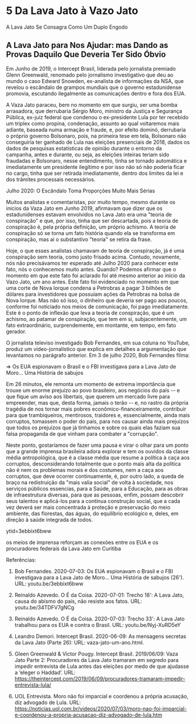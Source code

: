 # 5  Da Lava Jato à Vazo Jato



A Lava Jato Se Consagra Como Um Duplo Engodo



## A Lava Jato para Nos Ajudar: mas Dando as Provas Daquilo Que Deveria Ter Sido Óbvio



Em Junho de 2019, o Intercept Brasil, liderada pelo jornalista premiado Glenn Greenwald, renomado pelo jornalismo investigativo que deu ao mundo o caso Edward Snowden, ex-analista de informações da NSA, que revelou o escândalo de grampos mundiais que o governo estadunidense promovia, escutando ilegalmente as comunicações dentro e fora dos EUA.



A Vaza Jato paraceu, bem no momento em que surgiu, ser uma bomba arrasadora, que derrubaria Sérgio Moro, ministro da Justiça e Segurança Pública, ex-juiz federal que condenou o ex-presidente Lula por ter recebido um triplex como propina, condenação, assunto ao qual voltaremos mais adiante, baseada numa armação e fraude,  e, por efeito dominó, derrubaria o próprio governo Bolsonaro, pois, na primeira tese em tela, Bolsonaro não conseguiria ter ganhado de Lula nas eleições presenciais de 2018, dados os dados de pesquisas estatísticas de opinião durante o entorno da campanha, antes e durante, ou seja, as eleições inteiras teriam sido fraudadas e Bolsonaro, nesse entendimento, tinha se tornado automática e imediatamente um presidente ilegítimo e por isso não só não poderia ficar no cargo, tinha que ser retirada imediatamente, dentro dos limites da lei e dos trâmites processais necessários.



Julho 2020: O Escândalo Toma Proporções Muito Mais Sérias



Muitos analistas e comentaristas, por muito tempo, mesmo durante os inícios da Vaza Jato em Junho 2019, afirmavam que dizer que os estadunidenses estavam envolvidos no Lava Jato era uma "teoria de conspiração" e que, por isso, tinha que ser descartada, pois a teoria de conspiração é, pela própria definição, um próprio achismo. A teoria de conspiração só se torna um fato história quando ela se transforma em conspiração, mas aí o substantivo "teoria" se retira da frase.



Hoje, o que esses analistas chamavam de teoria de conspiração, já é uma conspiração sem teoria, como justo frisado acima. Contudo, novamente, nós não precisávamos ter esperado até Julho 2020 para conhecer este fato, nós o conhecemos muito antes.  Quando? Podemos afirmar que o momento em que este fato foi aclarado foi até mesmo anterior ao início da Vazo Jato, um ano antes.  Este fato foi evidenciado no momento em que uma corte de Nova Iorque condena a Petrobras a pagar 3 bilhões de dólares para investidores que possuíam ações da Petrobras na bolsa de Nova Iorque. Mas não só isso, o dinheiro que deveria ser pago aos poucos, conforme foi noticiado nos meios de comunicação, foi pago imediatamente.  Este é o ponto de inflexão que leva a teoria de conspiração, que é um achismo, ao patamar de conspiração, que tem em si, subjacentemente, um fato extraordinário, surprendemente, em montante, em tempo, em fato gerador.



O jornalista televiso investigado Bob Fernandes, em sua coluna no YouTube, produz um vídeo-jornalístico que explica em detalhes a argumentação que levantamos no parágrafo anterior.  Em 3 de julho 2020, Bob Fernandes filma:



=> Os EUA espionavam o Brasil e o FBI investigava para a Lava Jato de Moro... Uma História de sabujos



Em 26 minutos, ele remonta um momento de extrema importância que trouxe um enorme prejuízo ao povo brasileiro, aos negócios do país -- e que fique um aviso aos libertais, que querem um mercado livre para empreender, mas que, desta forma, jamais o terão -- e, no rastro da própria tragédia de nos tornar mais pobres econômico-financeiramente, contribuir para que trambiqueiros, mentirosos, traidores e, essencialmente, ainda mais corruptos, tomassem o poder do país, para nos causar ainda mais prejuízos que todos os prejuízos que já tínhamos e sobre os quais elas faziam sua falsa propaganda de que vinham para combater a "corrupção".



Neste ponto, gostaríamos de fazer uma pausa e virar o olhar para um ponto que a grande imprensa brasileira adora explorar e tem os ouvidos da classe média antropológica, que é a classe média que resume a política à caça aos corruptos, desconsiderando totalmente que o ponto mais alta da política não é nem os problemas morais e dos costumes, nem a caça aos corruptos, que deve ocorrer continuamente, é, por outro lado, a queda de braço na redistruição da "mais valia social" de volta à sociedade, nos serviços públicos essencias, para a Saúde, para a Educação, para as obras de infraestrutura diversas, para que as pessoas, enfim, possam descobrir seus talentos e aplicá-los para a contínua construção social, que a cada vez deverá ser mais concentrada à proteção e preservação do meio ambiente, das florestas, das águas, do equilíbrio ecológico e, deles, em direção à saúde integrada de todos.



ytid=3ebbixt6bww





os meios de imprensa reforçam as conexões entre os EUA e os procuradores federais da Lava Jato em Curitiba





Referências:



1) Bob Fernandes. 2020-07-03: Os EUA espionavam o Brasil e o FBI investigava para a Lava Jato de Moro... Uma História de sabujos (26'). URL: youtu.be/3ebbixt6bww



2) Reinaldo Azevedo. O É da Coisa. 2020-07-01: Trecho 18': A Lava Jato, causa do abismo do país, não resiste aos fatos. URL: youtu.be/34TDFV7gNCg



3) Reinaldo Azevedo. O É da Coisa. 2020-07-03: Trecho 33': A Lava Jato trabalhou para os EUA e contra o Brasil. URL: youtu.be/Nyj-XuRD5eY



4) Leandro Demori. Intercept Brasil. 2020-06-09: As mensagens secretas da Lava Jato (Parte 26): URL: vaza-jato-um-ano.html.



5) Gleen Greenwald & Victor Pougy. Intercept Brasil. 2019/06/09: Vaza Jato Parte 2: Procuradores da Lava Jato tramaram em segredo para impedir entrevista de Lula antes das eleições por medo de que ajudasse a ‘eleger o Haddad’. URL:  https://theintercept.com/2019/06/09/procuradores-tramaram-impedir-entrevista-lula/



6) UOL Entrevista. Moro não foi imparcial e coordenou a própria acusação, diz advogado de Lula. URL: https://noticias.uol.com.br/videos/2020/07/03/moro-nao-foi-imparcial-e-coordenou-a-propria-acusacao-diz-advogado-de-lula.htm




